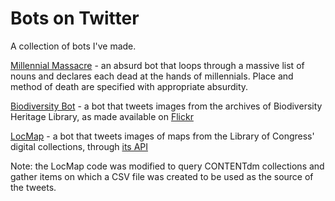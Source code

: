 # Bots on Twitter

A collection of bots I've made.

[Millennial Massacre](https://twitter.com/MillennialKills) - an absurd bot that loops through a massive list of nouns and declares each dead at the hands of millennials. Place and method of death are specified with appropriate absurdity. 

[Biodiversity Bot](https://twitter.com/BiodiversityBot) - a bot that tweets images from the archives of Biodiversity Heritage Library, as made available on [Flickr](https://www.flickr.com/search/?tags=bookcollectionbiodiversity)

[LocMap](https://twitter.com/LoCMapBot) - a bot that tweets images of maps from the Library of Congress' digital collections, through [its API](https://labs.loc.gov/lc-for-robots/)


Note:  the LocMap code was modified to query CONTENTdm collections and gather items on which a CSV file was created to be used as the source of the tweets.
